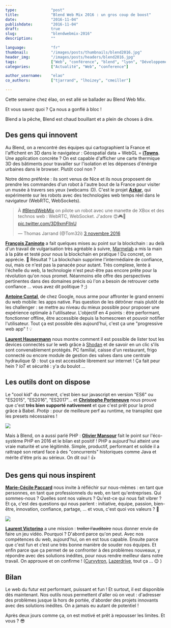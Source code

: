 ```yaml
---
type:               "post"
title:              "Blend Web Mix 2016 : un gros coup de boost"
date:               "2016-11-04"
publishdate:        "2016-11-04"
draft:              true
slug:               "blendwebmix-2016"
description:        ""

language:           "fr"
thumbnail:          "/images/posts/thumbnails/blend2016.jpg"
header_img:         "/images/posts/headers/blend2016.jpg"
tags:               ["Web", "conférence", "blend", "lyon", "Développement", "Desgin", "Business"]
categories:         ["Actualité", "Web", "conference"]

author_username:    "elao"
co_authors:         ["tjarrand", "lhoizey", "cmeiller"]

---
```


Cette semaine chez élao, on est allé se ballader au Blend Web Mix.

Et vous savez quoi ? Ça nous a gonflé à bloc !

Blend a la pêche, Blend est chaud bouillant et a plein de choses à dire.

## Des gens qui innovent

Au Blend, on a rencontré des équipes qui cartographient la France et l'affichent en 3D dans le navigateur : Géospatial data + WebGL = **[iTowns](http://www.itowns-project.org/)**. Une application concrète ? On est capable d'afficher une carte thermique 3D des bâtiments pour travailler sur l'isolation et les dépenses d'énérgie urbaines dans le browser. Plutôt cool non ?

Notre démo préférée : ils sont venus de Nice et ils nous proposent de prendre les commandes d'un robot à l'autre bout de la France pour visiter un musée à travers ses yeux (webcams :D). C'est le projet **[Azkar](http://www.azkar.fr)**, qui expérimente sur les robots avec des technologies web temps réel dans le navigateur (WebRTC, WebSockets).

<blockquote class="twitter-video" data-lang="fr"><p lang="fr" dir="ltr">À <a href="https://twitter.com/hashtag/BlendWebMix?src=hash">#BlendWebMix</a> on pilote un robot avec une manette de XBox et des technos web : WebRTC, WebSocket. J&#39;adore 😍🎮🤖 <a href="https://t.co/3D9xmFllnU">pic.twitter.com/3D9xmFllnU</a></p>&mdash; Thomas Jarrand (@Tom32i) <a href="https://twitter.com/Tom32i/status/794130889991135232">3 novembre 2016</a></blockquote>
<script async src="//platform.twitter.com/widgets.js" charset="utf-8"></script>

**[François Zaninoto](https://twitter.com/francoisz)** a fait quelques mises au point sur la blockchain : au delà d'un travail de vulgarisation très agréable à suivre, [Marmelab](http://marmelab.com) a mis la main à la pâte et testé pour nous la blockchain en pratique ! Du concret, on apprécie. 👏  Résultat ? La blockchain supprime l'intermédiaire de confiance, oui, mais ce n'est pas la panacée pour autant. Très complexe, lente à l'échelle du web, la technologie n'est peut-être pas encore prête pour la révolution qu'on nous promet. Néanmoins elle offre des perspectives pertinentes dans des domaines précis où l'on a besoin de retrouver cette confiance ... vous avez dit politique ? ;)

**[Antoine Contal](https://twitter.com/antoine_contal)**, de chez Google, nous arme pour affronter le grand ennemi du web mobile: les apps native. Pas question de les détrôner mais plutôt de les challenger : se mettre au niveau du mieux possible pour proposer une expérience optimale à l'utilisateur.
L'objectif en 4 points : être performant, fonctionner offline, être accessible depuis la homescreen et pouvoir notifier l'utilisateur. Tout ça est possible dès aujourd'hui, c'est ça une "progressive web app" ! 💡

**[Laurent Hausermann](https://twitter.com/lhausermann)** nous montre comment il est possible de lister tout les devices connectés sur le web grâce à [Shodan](https://www.shodan.io) et de savoir en un clic s'ils sont convenablement protégés. PC familial, caisse d'un restaurant, frigo connecté ou encore module de gestion des valves dans une centrale hydraulique 😰  : tout ça est accessible librement sur internet ! Ça fait peur hein ? _IoT_ et sécurité : y'a du boulot ...

## Les outils dont on dispose

Le "cool kid" du moment, c'est bien sur javascript en version "ES6" ou "ES2015", "ES2016", "ES2017"... et **[Christophe Porteneuve](https://twitter.com/porteneuve)** nous prouve que c'est **très bien supporté nativement** et que c'est prêt pour la prod grâce à Babel. _Protip_ : pour de meilleure perf au runtime, ne transpilez que les presets nécessaires !

![](/fr/images/posts/2016/blend/ES2016.jpg)

Mais à Blend, on a aussi parlé PHP : **[Olivier Mansour](https://twitter.com/omansour)** fait le point sur l'éco-système PHP en 2016 et le bilan est positif ! PHP a aujourd'hui atteint une vraie maturité et une légitimité. Simple, productif, performant et solide il a rattrapé son retard face à des "concurrents" historiques comme Java et mérite d'être pris au sérieux. On dit oui ! 👍

## Des gens qui nous inspirent

**[Marie-Cécile Paccard](https://twitter.com/mcpaccard)** nous invite à réfléchir sur nous-mêmes : en tant que personnes, en tant que professionnels du web, en tant qu'entreprises. Qui sommes-nous ? Quelles sont nos valeurs ? Qu'est-ce qui nous fait vibrer ? Et ça, c'est des questions qui nous parlent : initiative, équipe, passion, bien-être, innovation, confiance, partage, ... et vous, c'est quoi vos valeurs ? 🤔

![](/fr/images/posts/2016/blend/mcpaccard.jpg)

**[Laurent Victorino](https://twitter.com/on_code)** a une mission : ~~troller l'auditoire~~ nous donner envie de faire un jeu vidéo. Pourquoi ? D'abord parce qu'on peut. Avec nos compétences du web, aujourd'hui, on en est tous capable. Ensuite parce que c'est fun et c’est une très bonne manière de souder nos équipes. Et enfin parce que ça permet de se confronter à des problèmes nouveaux, y répondre avec des solutions inédites, pour nous rendre meilleur dans notre travail. On approuve et on confirme ! ([Curvytron](http://www.curvytron.com/), [Lazerdrive](https://lazerdrive.io/), tout ça … 😉 )

## Bilan

Le web du futur est performant, puissant et fun ! Et surtout, il est disponible dès maintenant.
Nos outils nous permettent d'aller où on veut : d'adresser des problèmes jusque là hors de portée, d'aborder des projets innovants avec des solutions inédites. On a jamais eu autant de potentiel !

Après deux jours comme ça, on est motivé et prêt à repousser les limites. Et vous ? 😎
